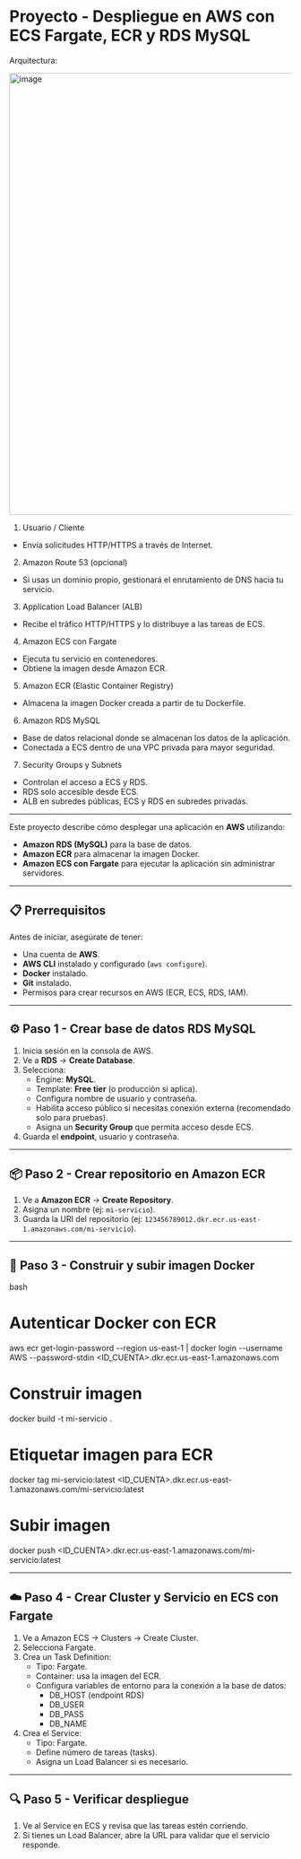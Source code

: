 # Proyecto - Despliegue en AWS con ECS Fargate, ECR y RDS MySQL

Arquitectura:

<img width="1250" height="788" alt="image" src="https://github.com/user-attachments/assets/e27d0fe5-9a68-425f-983a-fcbbd9e97c6b" />

1.	Usuario / Cliente
   -	Envía solicitudes HTTP/HTTPS a través de Internet.

2.	Amazon Route 53 (opcional)
   -	Si usas un dominio propio, gestionará el enrutamiento de DNS hacia tu servicio.

3.	Application Load Balancer (ALB)
   -	Recibe el tráfico HTTP/HTTPS y lo distribuye a las tareas de ECS.

4.	Amazon ECS con Fargate
   -	Ejecuta tu servicio en contenedores.
   -	Obtiene la imagen desde Amazon ECR.

5.	Amazon ECR (Elastic Container Registry)
   -	Almacena la imagen Docker creada a partir de tu Dockerfile.

6.	Amazon RDS MySQL
   -	Base de datos relacional donde se almacenan los datos de la aplicación.
   -	Conectada a ECS dentro de una VPC privada para mayor seguridad.

7.	Security Groups y Subnets
   -	Controlan el acceso a ECS y RDS.
   -	RDS solo accesible desde ECS.
   -	ALB en subredes públicas, ECS y RDS en subredes privadas.

---

Este proyecto describe cómo desplegar una aplicación en **AWS** utilizando:
- **Amazon RDS (MySQL)** para la base de datos.
- **Amazon ECR** para almacenar la imagen Docker.
- **Amazon ECS con Fargate** para ejecutar la aplicación sin administrar servidores.

---

## 📋 Prerrequisitos

Antes de iniciar, asegúrate de tener:
- Una cuenta de **AWS**.
- **AWS CLI** instalado y configurado (`aws configure`).
- **Docker** instalado.
- **Git** instalado.
- Permisos para crear recursos en AWS (ECR, ECS, RDS, IAM).

---

## ⚙️ Paso 1 - Crear base de datos RDS MySQL

1. Inicia sesión en la consola de AWS.
2. Ve a **RDS** → **Create Database**.
3. Selecciona:
   - Engine: **MySQL**.
   - Template: **Free tier** (o producción si aplica).
   - Configura nombre de usuario y contraseña.
   - Habilita acceso público si necesitas conexión externa (recomendado solo para pruebas).
   - Asigna un **Security Group** que permita acceso desde ECS.
4. Guarda el **endpoint**, usuario y contraseña.

---

## 📦 Paso 2 - Crear repositorio en Amazon ECR

1. Ve a **Amazon ECR** → **Create Repository**.
2. Asigna un nombre (ej: `mi-servicio`).
3. Guarda la URI del repositorio (ej: `123456789012.dkr.ecr.us-east-1.amazonaws.com/mi-servicio`).

---

## 🐳 Paso 3 - Construir y subir imagen Docker

bash
# Autenticar Docker con ECR
aws ecr get-login-password --region us-east-1 | docker login --username AWS --password-stdin <ID_CUENTA>.dkr.ecr.us-east-1.amazonaws.com

# Construir imagen
docker build -t mi-servicio .

# Etiquetar imagen para ECR
docker tag mi-servicio:latest <ID_CUENTA>.dkr.ecr.us-east-1.amazonaws.com/mi-servicio:latest

# Subir imagen
docker push <ID_CUENTA>.dkr.ecr.us-east-1.amazonaws.com/mi-servicio:latest

---

## ☁️ Paso 4 - Crear Cluster y Servicio en ECS con Fargate

1. Ve a Amazon ECS → Clusters → Create Cluster.
2. Selecciona Fargate.
3. Crea un Task Definition:
   - Tipo: Fargate.
   - Container: usa la imagen del ECR.
   - Configura variables de entorno para la conexión a la base de datos:
     - DB_HOST (endpoint RDS)
     - DB_USER
     - DB_PASS
     - DB_NAME
4. Crea el Service:
   - Tipo: Fargate.
   - Define número de tareas (tasks).
   - Asigna un Load Balancer si es necesario.
  
---

## 🔍 Paso 5 - Verificar despliegue
1. Ve al Service en ECS y revisa que las tareas estén corriendo.
2. Si tienes un Load Balancer, abre la URL para validar que el servicio responde.
